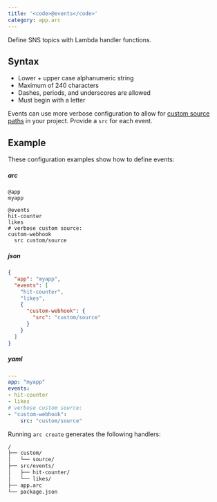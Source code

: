 ```yaml
---
title: '<code>@events</code>'
category: app.arc
---
```


Define SNS topics with Lambda handler functions.

## Syntax

- Lower + upper case alphanumeric string
- Maximum of 240 characters
- Dashes, periods, and underscores are allowed
- Must begin with a letter

Events can use more verbose configuration to allow for [custom source paths](../../guides/developer-experience/custom-source-paths) in your project. Provide a `src` for each event.


## Example

These configuration examples show how to define events:

<arc-viewer default-tab=arc>
<div slot=contents>

<arc-tab label=arc>
<h5>arc</h5>
<div slot=content>

```arc
@app
myapp

@events
hit-counter
likes
# verbose custom source:
custom-webhook
  src custom/source

```
</div>
</arc-tab>

<arc-tab label=json>
<h5>json</h5>
<div slot=content>

```json
{
  "app": "myapp",
  "events": [
    "hit-counter",
    "likes",
    {
      "custom-webhook": {
        "src": "custom/source"
      }
    }
  ]
}
```
</div>
</arc-tab>

<arc-tab label=yaml>
<h5>yaml</h5>
<div slot=content>

```yaml
---
app: "myapp"
events:
- hit-counter
- likes
# verbose custom source:
- "custom-webhook":
    src: "custom/source"
```
</div>
</arc-tab>

</div>
</arc-viewer>

Running `arc create` generates the following handlers:

```bash
/
├── custom/
│   └── source/
├── src/events/
│   ├── hit-counter/
│   └── likes/
├── app.arc
└── package.json
```

